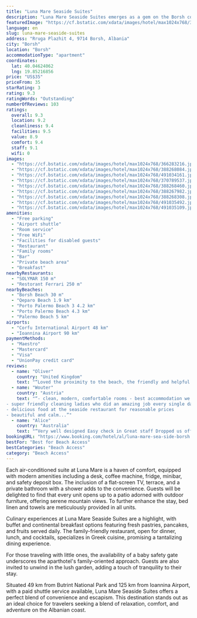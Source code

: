 ```yaml
---
title: "Luna Mare Seaside Suites"
description: "Luna Mare Seaside Suites emerges as a gem on the Borsh coastline, boasting a private beach area and breathtaking sea views."
featuredImage: "https://cf.bstatic.com/xdata/images/hotel/max1024x768/366283216.jpg?k=25fa1541596e3cdf730dc410eebdb9aeb1c73bc3e39568a2cd97a238947144dc&o=&hp=1"
language: en
slug: luna-mare-seaside-suites
address: "Rruga Plazhit 4, 9714 Borsh, Albania"
city: "Borsh"
location: "Borsh"
accommodationType: "apartment"
coordinates:
  lat: 40.04624062
  lng: 19.85216856
price: "US$35"
priceFrom: 35
starRating: 3
rating: 9.3
ratingWords: "Outstanding"
numberOfReviews: 103
ratings:
  overall: 9.3
  location: 9.2
  cleanliness: 9.4
  facilities: 9.5
  value: 8.9
  comfort: 9.4
  staff: 9.1
  wifi: 0
images:
  - "https://cf.bstatic.com/xdata/images/hotel/max1024x768/366283216.jpg?k=25fa1541596e3cdf730dc410eebdb9aeb1c73bc3e39568a2cd97a238947144dc&o=&hp=1"
  - "https://cf.bstatic.com/xdata/images/hotel/max1024x768/388268084.jpg?k=5155ac39b07304d47927cc5f3798261639e84829e3553b91db81cb71698bbb4a&o=&hp=1"
  - "https://cf.bstatic.com/xdata/images/hotel/max1024x768/491034161.jpg?k=785ae74831667d4ef638d83df79c95e439d20bcb756812b51c2d2d6012cf5a2c&o=&hp=1"
  - "https://cf.bstatic.com/xdata/images/hotel/max1024x768/370789537.jpg?k=cd5ee70ac9fd591104389d9f48cdb8363e69cdb64c6e34bccb91520778ea5a91&o=&hp=1"
  - "https://cf.bstatic.com/xdata/images/hotel/max1024x768/388268460.jpg?k=8b2db0e603ced11f768681af08f68cd55e64a3b68012a263c6be41f31a3f7460&o=&hp=1"
  - "https://cf.bstatic.com/xdata/images/hotel/max1024x768/388267982.jpg?k=898255c4425f5d6e5c22684646de6b43c2befe3382bea9c76e8b86b8aaad0f4d&o=&hp=1"
  - "https://cf.bstatic.com/xdata/images/hotel/max1024x768/388268308.jpg?k=fb952dfa5b950f8f88ae9e514cbad14f1b79ffaf2814d1eb8a662e636546ce37&o=&hp=1"
  - "https://cf.bstatic.com/xdata/images/hotel/max1024x768/491035492.jpg?k=4a095e3c6979dbb0c02ed92615f61d012046dfcc5a286dea66412d06f1a21228&o=&hp=1"
  - "https://cf.bstatic.com/xdata/images/hotel/max1024x768/491035109.jpg?k=9b9dc8597c2cf0d0221c32140434ffda5a2544d22f36c8df4c1704f74ac3c800&o=&hp=1"
amenities:
  - "Free parking"
  - "Airport shuttle"
  - "Room service"
  - "Free WiFi"
  - "Facilities for disabled guests"
  - "Restaurant"
  - "Family rooms"
  - "Bar"
  - "Private beach area"
  - "Breakfast"
nearbyRestaurants:
  - "SOLYMAR 150 m"
  - "Restorant Ferrari 250 m"
nearbyBeaches:
  - "Borsh Beach 30 m"
  - "Qeparo Beach 1.9 km"
  - "Porto Palermo Beach 3 4.2 km"
  - "Porto Palermo Beach 4.3 km"
  - "Palermo Beach 5 km"
airports:
  - "Corfu International Airport 48 km"
  - "Ioannina Airport 90 km"
paymentMethods:
  - "Maestro"
  - "Mastercard"
  - "Visa"
  - "UnionPay credit card"
reviews:
  - name: "Oliver"
    country: "United Kingdom"
    text: "“Loved the proximity to the beach, the friendly and helpful cleaners, the sunbeds, the nice waiters at the restaurant. Also great value for money. Overall a great experience.”"
  - name: "Wouter"
    country: "Austria"
    text: "“- clean, modern, comfortable rooms - best accommodation we have been at in Albania
- super friendly cleaning ladies who did an amazing job every single day
- delicious food at the seaside restaurant for reasonable prices
- beautiful and calm...”"
  - name: "Alice"
    country: "Australia"
    text: "“Very well designed Easy check in Great staff Dropped us off to the bus station 30 mins down the road no hassle”"
bookingURL: "https://www.booking.com/hotel/al/luna-mare-sea-side-borsh.en-gb.html?aid=8035640"
bestFor: "Best for Beach Access"
bestCategories: "Beach Access"
category: "Beach Access"
---
```


Each air-conditioned suite at Luna Mare is a haven of comfort, equipped with modern amenities including a desk, coffee machine, fridge, minibar, and safety deposit box. The inclusion of a flat-screen TV, terrace, and a private bathroom with a shower adds to the convenience. Guests will be delighted to find that every unit opens up to a patio adorned with outdoor furniture, offering serene mountain views. To further enhance the stay, bed linen and towels are meticulously provided in all units.

Culinary experiences at Luna Mare Seaside Suites are a highlight, with buffet and continental breakfast options featuring fresh pastries, pancakes, and fruits served daily. The family-friendly restaurant, open for dinner, lunch, and cocktails, specializes in Greek cuisine, promising a tantalizing dining experience.

For those traveling with little ones, the availability of a baby safety gate underscores the aparthotel's family-oriented approach. Guests are also invited to unwind in the lush garden, adding a touch of tranquility to their stay.

Situated 49 km from Butrint National Park and 125 km from Ioannina Airport, with a paid shuttle service available, Luna Mare Seaside Suites offers a perfect blend of convenience and escapism. This destination stands out as an ideal choice for travelers seeking a blend of relaxation, comfort, and adventure on the Albanian coast.